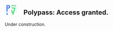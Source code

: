## <img src="https://raw.githubusercontent.com/polypass/polypass-branding/main/SVG/POLYPASS_RGB_FullColor_Light.svg" alt="Polypass" height="32"/>&emsp;<span>Polypass: Access granted.</span>

Under construction.
